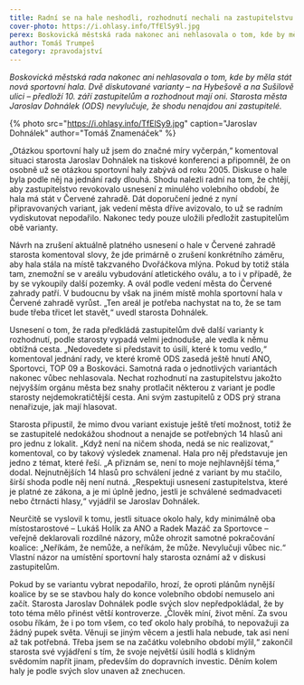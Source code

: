 ```yaml
---
title: Radní se na hale neshodli, rozhodnutí nechali na zastupitelstvu
cover-photo: https://i.ohlasy.info/TfElSy9l.jpg
perex: Boskovická městská rada nakonec ani nehlasovala o tom, kde by měla stát nová sportovní hala. Dvě diskutované varianty předloží 10. září zastupitelům a rozhodnout mají oni.
author: Tomáš Trumpeš
category: zpravodajství
---
```


*Boskovická městská rada nakonec ani nehlasovala o tom, kde by měla stát nová sportovní hala. Dvě diskutované varianty – na Hybešově a na Sušilově ulici – předloží 10. září zastupitelům a rozhodnout mají oni. Starosta města Jaroslav Dohnálek (ODS) nevylučuje, že shodu nenajdou ani zastupitelé.*

{% photo src="https://i.ohlasy.info/TfElSy9.jpg" caption="Jaroslav Dohnálek" author="Tomáš Znamenáček" %}

„Otázkou sportovní haly už jsem do značné míry vyčerpán,“ komentoval situaci starosta Jaroslav Dohnálek na tiskové konferenci a připomněl, že on osobně už se otázkou sportovní haly zabývá od roku 2005. Diskuse o hale byla podle něj na jednání rady dlouhá. Shodu nalezli radní na tom, že chtějí, aby zastupitelstvo revokovalo usnesení z minulého volebního období, že hala má stát v Červené zahradě. Dát doporučení jedné z nyní připravovaných variant, jak vedení města dříve avizovalo, to už se radním vydiskutovat nepodařilo. Nakonec tedy pouze uložili předložit zastupitelům obě varianty.

Návrh na zrušení aktuálně platného usnesení o hale v Červené zahradě starosta komentoval slovy, že jde primárně o zrušení konkrétního záměru, aby hala stála na místě takzvaného Dvořáčkova mlýna. Pokud by totiž stála tam, znemožní se v areálu vybudování atletického oválu, a to i v případě, že by se vykoupily další pozemky. A ovál podle vedení města do Červené zahrady patří. V budoucnu by však na jiném místě mohla sportovní hala v Červené zahradě vyrůst. „Ten areál je potřeba nachystat na to, že se tam bude třeba třicet let stavět,“ uvedl starosta Dohnálek.

Usnesení o tom, že rada předkládá zastupitelům dvě další varianty k rozhodnutí, podle starosty vypadá velmi jednoduše, ale vedla k němu obtížná cesta. „Nedovedete si představit to úsilí, které k tomu vedlo,“ komentoval jednání rady, ve které kromě ODS zasedá ještě hnutí ANO, Sportovci, TOP 09 a Boskováci. Samotná rada o jednotlivých variantách nakonec vůbec nehlasovala. Nechat rozhodnutí na zastupitelstvu jakožto nejvyšším orgánu města bez snahy protlačit některou z variant je podle starosty nejdemokratičtější cesta. Ani svým zastupitelů z ODS prý strana nenařizuje, jak mají hlasovat.

Starosta připustil, že mimo dvou variant existuje ještě třetí možnost, totiž že se zastupitelé nedokážou shodnout a nenajde se potřebných 14 hlasů ani pro jednu z lokalit. „Když není na ničem shoda, nedá se nic realizovat,“ komentoval, co by takový výsledek znamenal. Hala pro něj představuje jen jedno z témat, které řeší. „A přiznám se, není to moje nejhlavnější téma,“ dodal. Nejnutnějších 14 hlasů pro schválení jedné z variant by mu stačilo, širší shoda podle něj není nutná. „Respektuji usnesení zastupitelstva, které je platné ze zákona, a je mi úplně jedno, jestli je schválené sedmadvaceti nebo čtrnácti hlasy,“ vyjádřil se Jaroslav Dohnálek.

Neurčitě se vyslovil k tomu, jestli situace okolo haly, kdy minimálně oba místostarostové – Lukáš Holík za ANO a Radek Mazáč za Sportovce – veřejně deklarovali rozdílné názory, může ohrozit samotné pokračování koalice: „Neříkám, že nemůže, a neříkám, že může. Nevylučuji vůbec nic.“ Vlastní názor na umístění sportovní haly starosta oznámí až v diskusi zastupitelům.

Pokud by se variantu vybrat nepodařilo, hrozí, že oproti plánům nynější koalice by se se stavbou haly do konce volebního období nemuselo ani začít. Starosta Jaroslav Dohnálek podle svých slov nepředpokládal, že by toto téma mělo přinést větší kontroverze. „Člověk míní, život mění. Za svou osobu říkám, že i po tom všem, co teď okolo haly probíhá, to nepovažuji za žádný pupek světa. Věnuji se jiným věcem a jestli hala nebude, tak asi není až tak potřebná. Třeba jsem se na začátku volebního období mýlil,“ zakončil starosta své vyjádření s tím, že svoje největší úsilí hodlá s klidným svědomím napřít jinam, především do dopravních investic. Děním kolem haly je podle svých slov unaven až znechucen.
